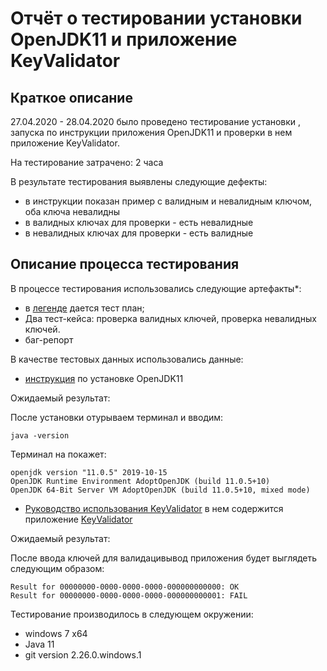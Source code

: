 # Отчёт о тестировании установки OpenJDK11 и приложение KeyValidator

## Краткое описание

27.04.2020 - 28.04.2020 было проведено тестирование установки , запуска по инструкции приложения OpenJDK11 и проверки в нем приложение KeyValidator.

На тестирование затрачено: 2 часа

В результате тестирования выявлены следующие дефекты:
* в инструкции показан пример с валидным и невалидным ключом, оба ключа невалидны 
* в валидных ключах для проверки - есть невалидные 
* в невалидных ключах для проверки - есть валидные

## Описание процесса тестирования

В процессе тестирования использовались следующие артефакты*:
* в [легенде](https://github.com/netology-code/javaqa-homeworks/tree/master/intro) дается тест план;
* Два тест-кейса: проверка валидных ключей, проверка невалидных ключей.
* баг-репорт


В качестве тестовых данных использовались данные:
* [инструкция](https://github.com/netology-code/javaqa-homeworks/blob/master/intro/openjdk11-manual.md) по установке OpenJDK11 

Ожидаемый результат:

После установки отурываем терминал и вводим:
```shell script
java -version
```
Терминал на покажет:
```
openjdk version "11.0.5" 2019-10-15
OpenJDK Runtime Environment AdoptOpenJDK (build 11.0.5+10)
OpenJDK 64-Bit Server VM AdoptOpenJDK (build 11.0.5+10, mixed mode)
```
* [Руководство использования KeyValidator](https://github.com/netology-code/javaqa-homeworks/blob/master/intro/user-manual.md)  в нем содержится приложение [KeyValidator](https://github.com/netology-code/javaqa-homeworks/blob/master/intro/artifacts/KeyValidator.class)

Ожидаемый результат: 

После ввода ключей для валидацивывод приложения будет выглядеть следующим образом:
```shell script
Result for 00000000-0000-0000-0000-000000000000: OK
Result for 00000000-0000-0000-0000-000000000001: FAIL
```



Тестирование производилось в следующем окружении:
* windows 7 x64
* Java 11
* git version 2.26.0.windows.1

